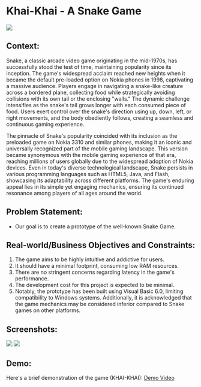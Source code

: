 # Khai-Khai - A Snake Game

![](https://i.imgur.com/L7M3yeO.png)

## Context:

Snake, a classic arcade video game originating in the mid-1970s, has successfully stood the test of time, maintaining popularity since its inception. The game's widespread acclaim reached new heights when it became the default pre-loaded option on Nokia phones in 1998, captivating a massive audience. Players engage in navigating a snake-like creature across a bordered plane, collecting food while strategically avoiding collisions with its own tail or the enclosing "walls." The dynamic challenge intensifies as the snake's tail grows longer with each consumed piece of food. Users exert control over the snake's direction using up, down, left, or right movements, and the body obediently follows, creating a seamless and continuous gaming experience.

The pinnacle of Snake's popularity coincided with its inclusion as the preloaded game on Nokia 3310 and similar phones, making it an iconic and universally recognized part of the mobile gaming landscape. This version became synonymous with the mobile gaming experience of that era, reaching millions of users globally due to the widespread adoption of Nokia devices. Even in today's diverse technological landscape, Snake persists in various programming languages such as HTML5, Java, and Flash, showcasing its adaptability across different platforms. The game's enduring appeal lies in its simple yet engaging mechanics, ensuring its continued resonance among players of all ages around the world.

## Problem Statement:

 - Our goal is to create a prototype of the well-known Snake Game.

## Real-world/Business Objectives and Constraints:

1. The game aims to be highly intuitive and addictive for users.
2. It should have a minimal footprint, consuming low RAM resources.
3. There are no stringent concerns regarding latency in the game's performance.
4. The development cost for this project is expected to be minimal.
5. Notably, the prototype has been built using Visual Basic 6.0, limiting compatibility to Windows systems. Additionally, it is acknowledged that the game mechanics may be considered inferior compared to Snake games on other platforms.

## Screenshots:

![](https://i.imgur.com/5T8iOTz.png)
![](https://i.imgur.com/QWIDShb.png)

## Demo:

Here's a brief demonstration of the game (KHAI-KHAI): [Demo Video](https://www.youtube.com/watch?v=f3yzAGWisMg)
